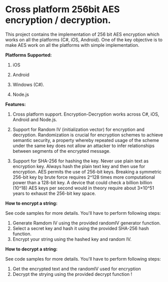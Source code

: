 Cross platform 256bit AES encryption / decryption.
========
This project contains the implementation of 256 bit AES encryption which works on all the platforms (C#, iOS, Android). One of the key objective is to make AES work on all the platforms with simple implementation. 

<b>Platforms Supported:</b>

1. iOS

2. Android

3. Windows (C#).

4. Node.js

<b>Features:</b>

1. Cross platform support. Encryption-Decryption works across C#, iOS, Android and Node.js. 

2. Support for Random IV (initialization vector) for encryption and decryption. Randomization is crucial for encryption schemes to achieve semantic security, a property whereby repeated usage of the scheme under the same key does not allow an attacker to infer relationships between segments of the encrypted message.

3.  Support for SHA-256 for hashing the key. Never use plain text as encryption key. Always hash the plain text key and then use for encryption. AES permits the use of 256-bit keys. Breaking a symmetric 256-bit key by brute force requires 2^128 times more computational power than a 128-bit key. A device that could check a billion billion (10^18) AES keys per second would in theory require about 3×10^51 years to exhaust the 256-bit key space.

<b>How to encrypt a string:</b>

See code samples for more details. You'll have to perform following steps:

1. Generate Ramdom IV using the provided randomIV generator function.
2. Select a secret key and hash it using the provided SHA-256 hash function.
3. Encrypt your string using the hashed key and random IV. 

<b>How to decrypt a string:</b>

See code samples for more details. You'll have to perform following steps:

1. Get the encrypted text and the randomIV used for encryption
2. Decrypt the strying using the provided decrypt function !
